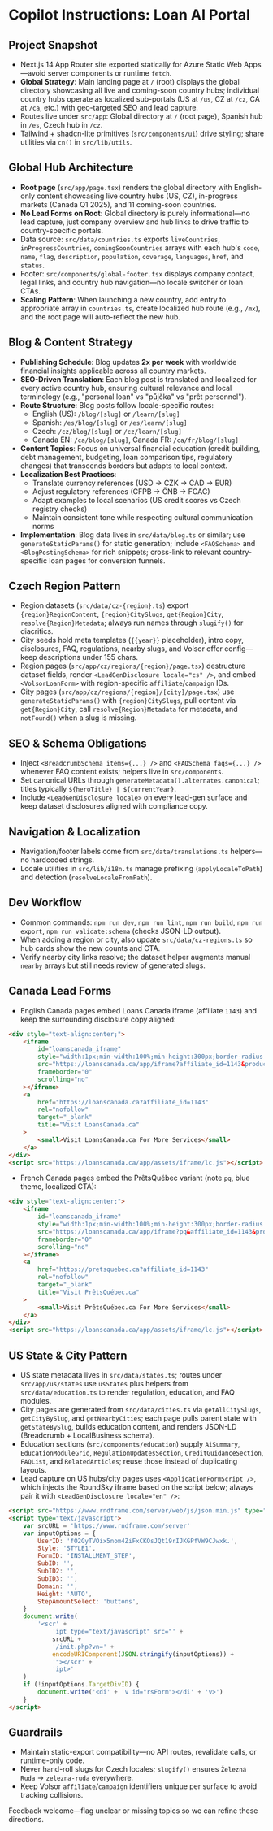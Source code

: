 # Copilot Instructions: Loan AI Portal

## Project Snapshot
- Next.js 14 App Router site exported statically for Azure Static Web Apps—avoid server components or runtime `fetch`.
- **Global Strategy**: Main landing page at `/` (root) displays the global directory showcasing all live and coming-soon country hubs; individual country hubs operate as localized sub-portals (US at `/us`, CZ at `/cz`, CA at `/ca`, etc.) with geo-targeted SEO and lead capture.
- Routes live under `src/app`: Global directory at `/` (root page), Spanish hub in `/es`, Czech hub in `/cz`.
- Tailwind + shadcn-lite primitives (`src/components/ui`) drive styling; share utilities via `cn()` in `src/lib/utils`.

## Global Hub Architecture
- **Root page** (`src/app/page.tsx`) renders the global directory with English-only content showcasing live country hubs (US, CZ), in-progress markets (Canada Q1 2025), and 11 coming-soon countries.
- **No Lead Forms on Root**: Global directory is purely informational—no lead capture, just company overview and hub links to drive traffic to country-specific portals.
- Data source: `src/data/countries.ts` exports `liveCountries`, `inProgressCountries`, `comingSoonCountries` arrays with each hub's `code`, `name`, `flag`, `description`, `population`, `coverage`, `languages`, `href`, and `status`.
- Footer: `src/components/global-footer.tsx` displays company contact, legal links, and country hub navigation—no locale switcher or loan CTAs.
- **Scaling Pattern**: When launching a new country, add entry to appropriate array in `countries.ts`, create localized hub route (e.g., `/mx`), and the root page will auto-reflect the new hub.

## Blog & Content Strategy
- **Publishing Schedule**: Blog updates **2x per week** with worldwide financial insights applicable across all country markets.
- **SEO-Driven Translation**: Each blog post is translated and localized for every active country hub, ensuring cultural relevance and local terminology (e.g., "personal loan" vs "půjčka" vs "prêt personnel").
- **Route Structure**: Blog posts follow locale-specific routes:
  - English (US): `/blog/[slug]` or `/learn/[slug]`
  - Spanish: `/es/blog/[slug]` or `/es/learn/[slug]`
  - Czech: `/cz/blog/[slug]` or `/cz/learn/[slug]`
  - Canada EN: `/ca/blog/[slug]`, Canada FR: `/ca/fr/blog/[slug]`
- **Content Topics**: Focus on universal financial education (credit building, debt management, budgeting, loan comparison tips, regulatory changes) that transcends borders but adapts to local context.
- **Localization Best Practices**:
  - Translate currency references (USD → CZK → CAD → EUR)
  - Adjust regulatory references (CFPB → ČNB → FCAC)
  - Adapt examples to local scenarios (US credit scores vs Czech registry checks)
  - Maintain consistent tone while respecting cultural communication norms
- **Implementation**: Blog data lives in `src/data/blog.ts` or similar; use `generateStaticParams()` for static generation; include `<FAQSchema>` and `<BlogPostingSchema>` for rich snippets; cross-link to relevant country-specific loan pages for conversion funnels.

## Czech Region Pattern
- Region datasets (`src/data/cz-{region}.ts`) export `{region}RegionContent`, `{region}CitySlugs`, `get{Region}City`, `resolve{Region}Metadata`; always run names through `slugify()` for diacritics.
- City seeds hold meta templates (`{{year}}` placeholder), intro copy, disclosures, FAQ, regulations, nearby slugs, and Volsor offer config—keep descriptions under 155 chars.
- Region pages (`src/app/cz/regions/{region}/page.tsx`) destructure dataset fields, render `<LeadGenDisclosure locale="cs" />`, and embed `<VolsorLoanForm>` with region-specific `affiliate`/`campaign` IDs.
- City pages (`src/app/cz/regions/{region}/[city]/page.tsx`) use `generateStaticParams()` with `{region}CitySlugs`, pull content via `get{Region}City`, call `resolve{Region}Metadata` for metadata, and `notFound()` when a slug is missing.

## SEO & Schema Obligations
- Inject `<BreadcrumbSchema items={...} />` and `<FAQSchema faqs={...} />` whenever FAQ content exists; helpers live in `src/components`.
- Set canonical URLs through `generateMetadata().alternates.canonical`; titles typically `${heroTitle} | ${currentYear}`.
- Include `<LeadGenDisclosure locale>` on every lead-gen surface and keep dataset disclosures aligned with compliance copy.

## Navigation & Localization
- Navigation/footer labels come from `src/data/translations.ts` helpers—no hardcoded strings.
- Locale utilities in `src/lib/i18n.ts` manage prefixing (`applyLocaleToPath`) and detection (`resolveLocaleFromPath`).

## Dev Workflow
- Common commands: `npm run dev`, `npm run lint`, `npm run build`, `npm run export`, `npm run validate:schema` (checks JSON-LD output).
- When adding a region or city, also update `src/data/cz-regions.ts` so hub cards show the new counts and CTA.
- Verify nearby city links resolve; the dataset helper augments manual `nearby` arrays but still needs review of generated slugs.

## Canada Lead Forms
- English Canada pages embed Loans Canada iframe (affiliate `1143`) and keep the surrounding disclosure copy aligned:

```html
<div style="text-align:center;">
	<iframe
		id="loanscanada_iframe"
		style="width:1px;min-width:100%;min-height:300px;border-radius:10px;"
		src="https://loanscanada.ca/app/iframe?affiliate_id=1143&product_names=personal_loan,education_loan,car_loan,mortgage,mortgage_refinancing,heloc,second_mortgage,business_loan,mca,debt_consolidation,consumer_proposal,bankruptcy,powersports&bgcolor=%23ef4541&preselected_product=false"
		frameborder="0"
		scrolling="no"
	></iframe>
	<a
		href="https://loanscanada.ca?affiliate_id=1143"
		rel="nofollow"
		target="_blank"
		title="Visit LoansCanada.ca"
	>
		<small>Visit LoansCanada.ca For More Services</small>
	</a>
</div>
<script src="https://loanscanada.ca/app/assets/iframe/lc.js"></script>
```

- French Canada pages embed the PrêtsQuébec variant (note `pq`, blue theme, localized CTA):

```html
<div style="text-align:center;">
	<iframe
		id="loanscanada_iframe"
		style="width:1px;min-width:100%;min-height:300px;border-radius:10px;"
		src="https://loanscanada.ca/app/iframe?pq&affiliate_id=1143&product_names=personal_loan,car_loan,mortgage,mortgage_refinancing,heloc,second_mortgage,business_loan,mca,debt_consolidation,consumer_proposal,bankruptcy,powersports&bgcolor=%233568b5&preselected_product=false"
		frameborder="0"
		scrolling="no"
	></iframe>
	<a
		href="https://pretsquebec.ca?affiliate_id=1143"
		rel="nofollow"
		target="_blank"
		title="Visit PrêtsQuébec.ca"
	>
		<small>Visit PrêtsQuébec.ca For More Services</small>
	</a>
</div>
<script src="https://loanscanada.ca/app/assets/iframe/lc.js"></script>
```

## US State & City Pattern
- US state metadata lives in `src/data/states.ts`; routes under `src/app/us/states` use `usStates` plus helpers from `src/data/education.ts` to render regulation, education, and FAQ modules.
- City pages are generated from `src/data/cities.ts` via `getAllCitySlugs`, `getCityBySlug`, and `getNearbyCities`; each page pulls parent state with `getStateBySlug`, builds education content, and renders JSON-LD (Breadcrumb + LocalBusiness schema).
- Education sections (`src/components/education`) supply `AiSummary`, `EducationModuleGrid`, `RegulationUpdatesSection`, `CreditGuidanceSection`, `FAQList`, and `RelatedArticles`; reuse those instead of duplicating layouts.
- Lead capture on US hubs/city pages uses `<ApplicationFormScript />`, which injects the RoundSky iframe based on the script below; always pair it with `<LeadGenDisclosure locale="en" />`:

```html
<script src="https://www.rndframe.com/server/web/js/json.min.js" type="text/javascript"></script>
<script type="text/javascript">
	var srcURL = 'https://www.rndframe.com/server'
	var inputOptions = {
		UserID: 'fO2GyTVOix5nom4ZiFxCKOsJQt19rIJKGPfVW9CJwxk.',
		Style: 'STYLE1',
		FormID: 'INSTALLMENT_STEP',
		SubID: '',
		SubID2: '',
		SubID3: '',
		Domain: '',
		Height: 'AUTO',
		StepAmountSelect: 'buttons',
	}
	document.write(
		'<scr' +
			'ipt type="text/javascript" src="' +
			srcURL +
			'/init.php?vn=' +
			encodeURIComponent(JSON.stringify(inputOptions)) +
			'"></scr' +
			'ipt>'
	)
	if (!inputOptions.TargetDivID) {
		document.write('<di' + 'v id="rsForm"></di' + 'v>')
	}
</script>
```

## Guardrails
- Maintain static-export compatibility—no API routes, revalidate calls, or runtime-only code.
- Never hand-roll slugs for Czech locales; `slugify()` ensures `Železná Ruda` → `zelezna-ruda` everywhere.
- Keep Volsor `affiliate`/`campaign` identifiers unique per surface to avoid tracking collisions.

Feedback welcome—flag unclear or missing topics so we can refine these directions.
